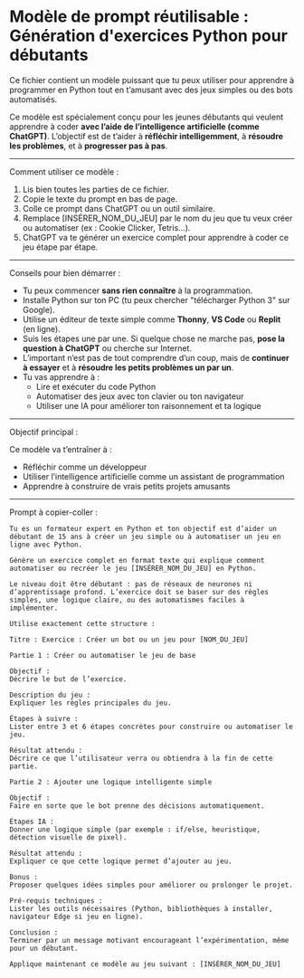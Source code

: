 # Modèle de prompt réutilisable : Génération d'exercices Python pour débutants

Ce fichier contient un modèle puissant que tu peux utiliser pour apprendre à programmer en Python tout en t’amusant avec des jeux simples ou des bots automatisés.

Ce modèle est spécialement conçu pour les jeunes débutants qui veulent apprendre à coder **avec l’aide de l’intelligence artificielle (comme ChatGPT)**. L’objectif est de t’aider à **réfléchir intelligemment**, à **résoudre les problèmes**, et à **progresser pas à pas**.

---

Comment utiliser ce modèle :

1. Lis bien toutes les parties de ce fichier.
2. Copie le texte du prompt en bas de page.
3. Colle ce prompt dans ChatGPT ou un outil similaire.
4. Remplace [INSÉRER_NOM_DU_JEU] par le nom du jeu que tu veux créer ou automatiser (ex : Cookie Clicker, Tetris...).
5. ChatGPT va te générer un exercice complet pour apprendre à coder ce jeu étape par étape.

---

Conseils pour bien démarrer :

- Tu peux commencer **sans rien connaître** à la programmation.
- Installe Python sur ton PC (tu peux chercher "télécharger Python 3" sur Google).
- Utilise un éditeur de texte simple comme **Thonny**, **VS Code** ou **Replit** (en ligne).
- Suis les étapes une par une. Si quelque chose ne marche pas, **pose la question à ChatGPT** ou cherche sur Internet.
- L’important n’est pas de tout comprendre d’un coup, mais de **continuer à essayer** et à **résoudre les petits problèmes un par un**.
- Tu vas apprendre à :
  - Lire et exécuter du code Python
  - Automatiser des jeux avec ton clavier ou ton navigateur
  - Utiliser une IA pour améliorer ton raisonnement et ta logique

---

Objectif principal :

Ce modèle va t’entraîner à :

- Réfléchir comme un développeur
- Utiliser l’intelligence artificielle comme un assistant de programmation
- Apprendre à construire de vrais petits projets amusants

---

Prompt à copier-coller :
```
Tu es un formateur expert en Python et ton objectif est d’aider un débutant de 15 ans à créer un jeu simple ou à automatiser un jeu en ligne avec Python.

Génère un exercice complet en format texte qui explique comment automatiser ou recréer le jeu [INSÉRER_NOM_DU_JEU] en Python.

Le niveau doit être débutant : pas de réseaux de neurones ni d’apprentissage profond. L’exercice doit se baser sur des règles simples, une logique claire, ou des automatismes faciles à implémenter.

Utilise exactement cette structure :

Titre : Exercice : Créer un bot ou un jeu pour [NOM_DU_JEU]

Partie 1 : Créer ou automatiser le jeu de base

Objectif :
Décrire le but de l’exercice.

Description du jeu :
Expliquer les règles principales du jeu.

Étapes à suivre :
Lister entre 3 et 6 étapes concrètes pour construire ou automatiser le jeu.

Résultat attendu :
Décrire ce que l’utilisateur verra ou obtiendra à la fin de cette partie.

Partie 2 : Ajouter une logique intelligente simple

Objectif :
Faire en sorte que le bot prenne des décisions automatiquement.

Étapes IA :
Donner une logique simple (par exemple : if/else, heuristique, détection visuelle de pixel).

Résultat attendu :
Expliquer ce que cette logique permet d’ajouter au jeu.

Bonus :
Proposer quelques idées simples pour améliorer ou prolonger le projet.

Pré-requis techniques :
Lister les outils nécessaires (Python, bibliothèques à installer, navigateur Edge si jeu en ligne).

Conclusion :
Terminer par un message motivant encourageant l’expérimentation, même pour un débutant.

Applique maintenant ce modèle au jeu suivant : [INSÉRER_NOM_DU_JEU]
```
